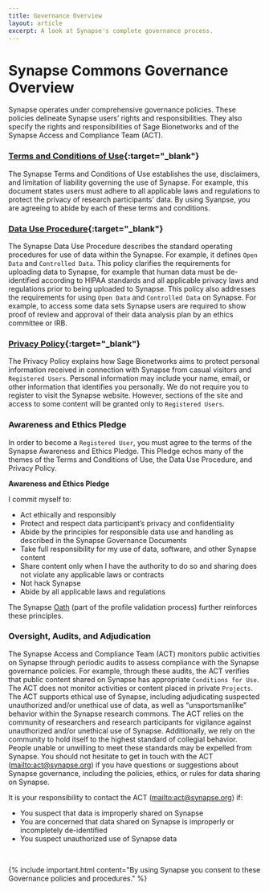 ```yaml
---
title: Governance Overview
layout: article
excerpt: A look at Synapse's complete governance process.
---
```


# Synapse Commons Governance Overview

Synapse operates under comprehensive governance policies. These policies delineate Synapse users’ rights and responsibilities. They also specify the rights and responsibilities of Sage Bionetworks and of the Synapse Access and Compliance Team (ACT). 

### [Terms and Conditions of Use](https://s3.amazonaws.com/static.synapse.org/governance/SageBionetworksSynapseTermsandConditionsofUse.pdf?v=4){:target="_blank"}

The Synapse Terms and Conditions of Use establishes the use, disclaimers, and limitation of liability governing the use of Synapse. For example, this document states users must adhere to all applicable laws and regulations to protect the privacy of research participants' data. By using Syanpse, you are agreeing to abide by each of these terms and conditions.

### [Data Use Procedure](https://s3.amazonaws.com/static.synapse.org/governance/SynapseCommonsDataUseProcedure.pdf?v=4){:target="_blank"}

The Synapse Data Use Procedure describes the standard operating procedures for use of data within the Synapse. For example, it defines `Open Data` and `Controlled Data`. This policy clarifies the requirements for uploading data to Synapse, for example that human data must be de-identified according to HIPAA standards and all applicable privacy laws and regulations prior to being uploaded to Synapse. This policy also addresses the requirements for using `Open Data` and `Controlled Data` on Synapse. For example, to access some data sets Synapse users are required to show proof of review and approval of their data analysis plan by an ethics committee or IRB.

### [Privacy Policy](https://s3.amazonaws.com/static.synapse.org/governance/SynapsePrivacyPolicy.pdf?v=4){:target="_blank"}

The Privacy Policy explains how Sage Bionetworks aims to protect personal information received in connection with Synapse 
from casual visitors and `Registered Users`. Personal information may include your name, email, or other information that 
identifies you personally. We do not require you to register to visit the Synapse website. However, sections of the site and 
access to some content will be granted only to `Registered Users`.

### Awareness and Ethics Pledge

In order to become a `Registered User`, you must agree to the terms of the Synapse Awareness and Ethics Pledge. This Pledge echos many of the themes of the Terms and Conditions of Use, the Data Use Procedure, and Privacy Policy.

**Awareness and Ethics Pledge**

I commit myself to:

-	Act ethically and responsibly
-	Protect and respect data participant’s privacy and confidentiality
-	Abide by the principles for responsible data use and handling as described in the Synapse Governance Documents
-	Take full responsibility for my use of data, software, and other Synapse content
-	Share content only when I have the authority to do so and sharing does not violate any applicable laws or contracts
-	Not hack Synapse
-	Abide by all applicable laws and regulations


The Synapse [Oath](/assets/other/oath.html) (part of the profile validation process) further reinforces these principles.

<a name="oversight-audits-and-adjudication"></a>

### Oversight, Audits, and Adjudication

The Synapse Access and Compliance Team (ACT) monitors public activities on Synapse through periodic audits to assess compliance with the Synapse governance policies. For example, through these audits, the ACT verifies that public content shared on Synapse has appropriate `Conditions for Use`. The ACT does not monitor activities or content placed in private `Projects`.
The ACT supports ethical use of Synapse, including adjudicating suspected unauthorized and/or unethical use of data, as well as “unsportsmanlike” behavior within the Synapse research commons. The ACT relies on the community of researchers and research participants for vigilance against unauthorized and/or unethical use of Synapse. Additionally, we rely on the community to hold itself to the highest standard of collegial behavior. People unable or unwilling to meet these standards may be expelled from Synapse.
You should not hesitate to get in touch with the ACT (<mailto:act@synapse.org>) if you have questions or suggestions about Synapse governance, including the policies, ethics, or rules for data sharing on Synapse. 

It is your responsibility to contact the ACT (<mailto:act@synapse.org>) if: 

-	You suspect that data is improperly shared on Synapse
-	You are concerned that data shared on Synapse is improperly or incompletely de-identified
-	You suspect unauthorized use of Synapse data

<br>

{% include important.html content="By using Synapse you consent to these Governance policies and procedures." %}
<br>




